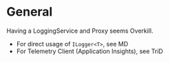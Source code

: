 ﻿# General

Having a LoggingService and Proxy seems Overkill.
- For direct usage of `ILogger<T>`, see MD
- For Telemetry Client (Application Insights), see TriD